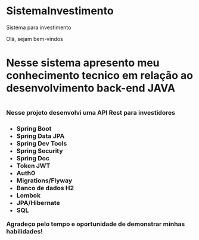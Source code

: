 # SistemaInvestimento
Sistema para investimento


Olá, sejam bem-vindos

<h1>Nesse sistema apresento meu conhecimento tecnico em relação ao desenvolvimento back-end JAVA<h1>

<h3>Nesse projeto desenvolvi uma API Rest para investidores <h3>

<ul>
  <li>Spring Boot</li>
  <li>Spring Data JPA</li>
  <li>Spring Dev Tools</li>
  <li>Spring Security</li>
  <li>Spring Doc</li>
  <li>Token JWT</li>
  <li>Auth0</li>
  <li>Migrations/Flyway</li>
  <li>Banco de dados H2</li>
  <li>Lombok</li>
  <li>JPA/Hibernate</li>
  <li>SQL</li>
</ul>


Agradeço pelo tempo e oportunidade de demonstrar minhas habilidades!
